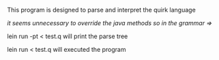 This program is designed to parse and interpret the quirk language 

*it seems unnecessary to override the java methods so in the grammar <Number> => <MyNumber>*

lein run -pt < test.q  will print the parse tree 

lein run < test.q will executed the program

